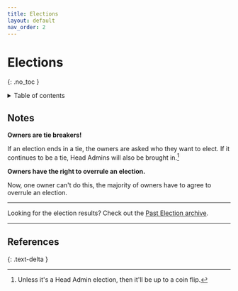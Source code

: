 ```yaml
---
title: Elections
layout: default
nav_order: 2
---
```


# Elections
{: .no_toc }

<details markdown="block">
  <summary>
    Table of contents
  </summary>
  {: .text-delta }
1. TOC
{:toc}
</details>


## Notes
**Owners are tie breakers!**

If an election ends in a tie, the owners are asked who they want to elect. If it continues to be a tie, Head Admins will also be brought in.[^1]

**Owners have the right to overrule an election.**

Now, one owner can't do this, the majority of owners have to agree to overrule an election. 

<hr>

Looking for the election results? Check out the [Past Election archive](/elections/march2023/).

<hr>

## References
{: .text-delta }

[^1]: Unless it's a Head Admin election, then it'll be up to a coin flip.